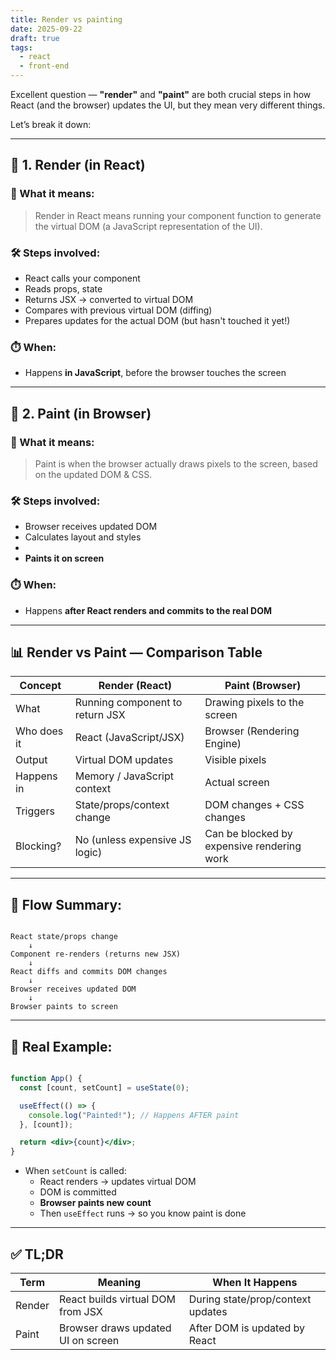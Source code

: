 ```yaml
---
title: Render vs painting
date: 2025-09-22
draft: true
tags:
  - react
  - front-end
---
```


Excellent question — **"render"** and **"paint"** are both crucial steps in how React (and the browser) updates the UI, but they mean very different things.

Let’s break it down:

---

## 🧠 **1. Render (in React)**

### 🧾 What it means:

> Render in React means running your component function to generate the virtual DOM (a JavaScript representation of the UI).
> 

### 🛠️ Steps involved:

- React calls your component
- Reads props, state
- Returns JSX → converted to virtual DOM
- Compares with previous virtual DOM (diffing)
- Prepares updates for the actual DOM (but hasn't touched it yet!)

### ⏱️ When:

- Happens **in JavaScript**, before the browser touches the screen

---

## 🎨 **2. Paint (in Browser)**

### 🧾 What it means:

> Paint is when the browser actually draws pixels to the screen, based on the updated DOM & CSS.
> 

### 🛠️ Steps involved:

- Browser receives updated DOM
- Calculates layout and styles
- 
- **Paints it on screen**

### ⏱️ When:

- Happens **after React renders and commits to the real DOM**

---

## 📊 Render vs Paint — Comparison Table

| Concept | Render (React) | Paint (Browser) |
| --- | --- | --- |
| What | Running component to return JSX | Drawing pixels to the screen |
| Who does it | React (JavaScript/JSX) | Browser (Rendering Engine) |
| Output | Virtual DOM updates | Visible pixels |
| Happens in | Memory / JavaScript context | Actual screen |
| Triggers | State/props/context change | DOM changes + CSS changes |
| Blocking? | No (unless expensive JS logic) | Can be blocked by expensive rendering work |

---

## 🔄 Flow Summary:

```

React state/props change
    ↓
Component re-renders (returns new JSX)
    ↓
React diffs and commits DOM changes
    ↓
Browser receives updated DOM
    ↓
Browser paints to screen
```

---

## 👀 Real Example:

```jsx

function App() {
  const [count, setCount] = useState(0);

  useEffect(() => {
    console.log("Painted!"); // Happens AFTER paint
  }, [count]);

  return <div>{count}</div>;
}

```

- When `setCount` is called:
    - React renders → updates virtual DOM
    - DOM is committed
    - **Browser paints new count**
    - Then `useEffect` runs → so you know paint is done

---

## ✅ TL;DR

| Term | Meaning | When It Happens |
| --- | --- | --- |
| Render | React builds virtual DOM from JSX | During state/prop/context updates |
| Paint | Browser draws updated UI on screen | After DOM is updated by React |